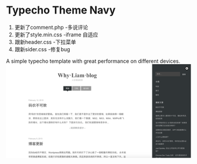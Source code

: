 # Typecho Theme Navy

1. 更新了comment.php -多说评论
2. 更新了style.min.css -iframe 自适应
3. 跟新header.css -下拉菜单
4. 跟新sider.css -修复bug 

A simple typecho template with great performance on different devices.
![Typecho-Navy](./screenshot.png)
